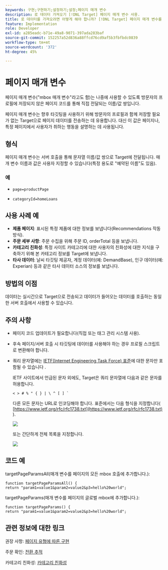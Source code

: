 ```yaml
---
keywords: 구현;구현하기;설정하기;설정;페이지 매개 변수
description: 로 데이터 가져오기 [!DNL Target] 페이지 매개 변수 사용.
title: 로 데이터를 가져오려면 어떻게 해야 합니까? [!DNL Target] 페이지 매개 변수를 사용하십니까?
feature: Implementation
role: Developer
exl-id: a285eadc-b71e-49a8-9071-397ada283baf
source-git-commit: 152257a52d836a88ffcd76cd9af5b3fbfbdc0839
workflow-type: tm+mt
source-wordcount: '372'
ht-degree: 45%

---
```


# 페이지 매개 변수

페이지 매개 변수(&quot;mbox 매개 변수&quot;라고도 함)는 나중에 사용할 수 있도록 방문자의 프로필에 저장되지 않은 페이지 코드를 통해 직접 전달되는 이름/값 쌍입니다.

페이지 매개 변수는 향후 타깃팅을 사용하기 위해 방문자의 프로필과 함께 저장할 필요가 없는 Target으로 페이지 데이터를 전송하는 데 유용합니다. 대신 이 값은 페이지나, 특정 페이지에서 사용자가 취하는 행동을 설명하는 데 사용됩니다.

## 형식

페이지 매개 변수는 서버 호출을 통해 문자열 이름/값 쌍으로 Target에 전달됩니다. 매개 변수 이름과 값은 사용자 지정할 수 있습니다(특정 용도로 &quot;예약된 이름&quot;도 있음).

### 예

* `page=productPage`

* `categoryId=homeLoans`

## 사용 사례 예

* **제품 페이지**: 표시된 특정 제품에 대한 정보를 보냅니다(Recommendations 작동 방식).
* **주문 세부 사항**: 주문 수집을 위해 주문 ID, orderTotal 등을 보냅니다.
* **카테고리 친화성**: 특정 사이트 카테고리에 대한 사용자의 친화성에 대한 지식을 구축하기 위해 본 카테고리 정보를 Target에 보냅니다.
* **타사 데이터**: 날씨 타깃팅 제공자, 계정 데이터(예: DemandBase), 인구 데이터(예: Experian) 등과 같은 타사 데이터 소스의 정보를 보냅니다.

## 방법의 이점

데이터는 실시간으로 Target으로 전송되고 데이터가 들어오는 데이터를 호출하는 동일한 서버 호출에서 사용할 수 있습니다.

## 주의 사항

* 페이지 코드 업데이트가 필요합니다(직접 또는 태그 관리 시스템 사용).
* 후속 페이지/서버 호출 시 타깃팅에 데이터를 사용해야 하는 경우 프로필 스크립트로 변환해야 합니다.
* 쿼리 문자열에는 [IETF(Internet Engineering Task Force) 표준](https://www.ietf.org/rfc/rfc3986.txt)에 대한 문자만 포함될 수 있습니다 .

   IETF 사이트에서 언급된 문자 외에도, Target은 쿼리 문자열에 다음과 같은 문자를 허용합니다.

   ```< > # % " { } | \ ^ [ ] ` ```

   다른 모든 문자는 URL로 인코딩해야 합니다. 표준에서는 다음 형식을 지정합니다( [https://www.ietf.org/rfc/rfc1738.txt](https://www.ietf.org/rfc/rfc1738.txt) ).

   ![](assets/ietf1.png)

   또는 간단하게 전체 목록을 지정합니다.

   ![](assets/ietf2.png)

## 코드 예

targetPageParamsAll(매개 변수를 페이지의 모든 mbox 호출에 추가합니다.):

`function targetPageParamsAll() { return "param1=value1&param2=value2&p3=hello%20world";`

targetPageParams(매개 변수를 페이지의 글로벌 mbox에 추가합니다.):

`function targetPageParams() { return "param1=value1&param2=value2&p3=hello%20world";`

## 관련 정보에 대한 링크

권장 사항: [페이지 유형에 따른 구현](/help/main/c-recommendations/plan-implement.md#reference_DE38BB07BD3C4511B176CDAB45E126FC)

주문 확인: [전환 추적](/help/main/c-implementing-target/c-implementing-target-for-client-side-web/how-to-deployatjs/implementing-target-without-a-tag-manager.md#task_E85D2F64FEB84201A594F2288FABF053)

카테고리 친화성: [카테고리 친화성](/help/main/c-target/c-visitor-profile/category-affinity.md#concept_75EC1E1123014448B8B92AD16B2D72CC)
